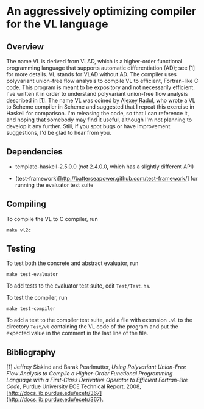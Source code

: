 # An aggressively optimizing compiler for the VL language

## Overview

The name VL is derived from VLAD, which is a higher-order functional
programming language that supports automatic differentiation (AD); see
[1] for more details.  VL stands for VLAD without AD.  The compiler
uses polyvariant union-free flow analysis to compile VL to efficient,
Fortran-like C code.  This program is meant to be expository and not
necessarily efficient.  I've written it in order to understand
polyvariant union-free flow analysis described in [1].  The name VL
was coined by [Alexey Radul](http://web.mit.edu/~axch/www/), who wrote
a VL to Scheme compiler in Scheme and suggested that I repeat this
exercise in Haskell for comparison.  I'm releasing the code, so that I
can reference it, and hoping that somebody may find it useful,
although I'm not planning to develop it any further.  Still, if you
spot bugs or have improvement suggestions, I'd be glad to hear from
you.

## Dependencies

* template-haskell-2.5.0.0 (_not_ 2.4.0.0, which has a slightly
  different API)

* (test-framework)[http://batterseapower.github.com/test-framework/]
  for running the evaluator test suite

## Compiling

To compile the VL to C compiler, run

    make vl2c

## Testing

To test both the concrete and abstract evaluator, run

    make test-evaluator

To add tests to the evaluator test suite, edit `Test/Test.hs`.

To test the compiler, run

    make test-compiler

To add a test to the compiler test suite, add a file with extension
`.vl` to the directory `Test/vl` containing the VL code of the program
and put the expected value in the comment in the last line of the
file.

## Bibliography

[1] Jeffrey Siskind and Barak Pearlmutter, _Using Polyvariant
Union-Free Flow Analysis to Compile a Higher-Order Functional
Programming Language with a First-Class Derivative Operator to
Efficient Fortran-like Code_, Purdue University ECE Technical Report,
2008, [http://docs.lib.purdue.edu/ecetr/367](http://docs.lib.purdue.edu/ecetr/367).
